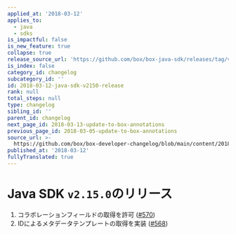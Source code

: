 ```yaml
---
applied_at: '2018-03-12'
applies_to:
  - java
  - sdks
is_impactful: false
is_new_feature: true
collapse: true
release_source_url: 'https://github.com/box/box-java-sdk/releases/tag/v2.15.0'
is_index: false
category_id: changelog
subcategory_id: ''
id: 2018-03-12-java-sdk-v2150-release
rank: null
total_steps: null
type: changelog
sibling_id: ''
parent_id: changelog
next_page_id: 2018-03-13-update-to-box-annotations
previous_page_id: 2018-03-05-update-to-box-annotations
source_url: >-
  https://github.com/box/box-developer-changelog/blob/main/content/2018/03-12-java-sdk-v2150-release.md
published_at: '2018-03-12'
fullyTranslated: true
---
```

# Java SDK `v2.15.0`のリリース

1. コラボレーションフィールドの取得を許可 ([#570](https://github.com/box/box-java-sdk/pull/570))
2. IDによるメタデータテンプレートの取得を実装 ([#568](https://github.com/box/box-java-sdk/pull/568))
